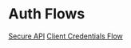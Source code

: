 # Auth Flows

[Secure API](api/README.md)
[Client Credentials Flow](client-credentials-flow/README.md)


